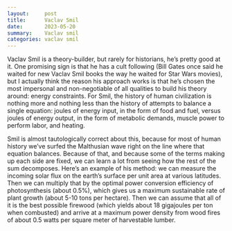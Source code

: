 ```yaml
---
layout:     post
title:      Vaclav Smil
date:       2023-05-20
summary:    Vaclav smil
categories: vaclav smil
---
```


Vaclav Smil is a theory-builder, but rarely for historians, he’s pretty good at it. One promising sign is that he has a cult following (Bill Gates once said he waited for new Vaclav Smil books the way he waited for Star Wars movies), but I actually think the reason his approach works is that he’s chosen the most impersonal and non-negotiable of all qualities to build his theory around: energy constraints. For Smil, the history of human civilization is nothing more and nothing less than the history of attempts to balance a single equation: joules of energy input, in the form of food and fuel, versus joules of energy output, in the form of metabolic demands, muscle power to perform labor, and heating.

Smil is almost tautologically correct about this, because for most of human history we’ve surfed the Malthusian wave right on the line where that equation balances. Because of that, and because some of the terms making up each side are fixed, we can learn a lot from seeing how the rest of the sum decomposes. Here’s an example of his method: we can measure the incoming solar flux on the earth’s surface per unit area at various latitudes. Then we can multiply that by the optimal power conversion efficiency of photosynthesis (about 0.5%), which gives us a maximum sustainable rate of plant growth (about 5-10 tons per hectare). Then we can assume that all of it is the best possible firewood (which yields about 18 gigajoules per ton when combusted) and arrive at a maximum power density from wood fires of about 0.5 watts per square meter of harvestable lumber.

